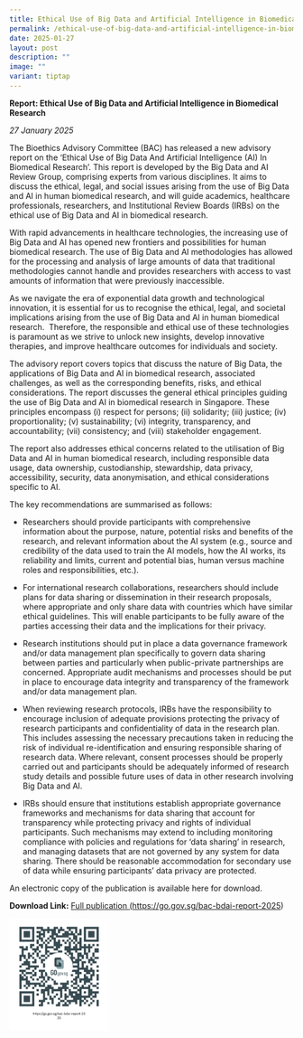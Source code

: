 ```yaml
---
title: Ethical Use of Big Data and Artificial Intelligence in Biomedical Research
permalink: /ethical-use-of-big-data-and-artificial-intelligence-in-biomedical-research/
date: 2025-01-27
layout: post
description: ""
image: ""
variant: tiptap
---
```

<p><strong>Report: Ethical Use of Big Data and Artificial Intelligence in Biomedical Research</strong>
</p>
<p><em>27 January 2025</em>
</p>
<p>The Bioethics Advisory Committee (BAC) has released a new advisory report
on the ‘Ethical Use of Big Data And Artificial Intelligence (AI) In Biomedical
Research’. This report is developed by the Big Data and AI Review Group,
comprising experts from various disciplines. It aims to discuss the ethical,
legal, and social issues arising from the use of Big Data and AI in human
biomedical research, and will guide academics, healthcare professionals,
researchers, and Institutional Review Boards (IRBs) on the ethical use
of Big Data and AI in biomedical research.</p>
<p>With rapid advancements in healthcare technologies, the increasing use
of Big Data and AI has opened new frontiers and possibilities for human
biomedical research. The use of Big Data and AI methodologies has allowed
for the processing and analysis of large amounts of data that traditional
methodologies cannot handle and provides researchers with access to vast
amounts of information that were previously inaccessible.</p>
<p>As we navigate the era of exponential data growth and technological innovation,
it is essential for us to recognise the ethical, legal, and societal implications
arising from the use of Big Data and AI in human biomedical research. &nbsp;Therefore,
the responsible and ethical use of these technologies is paramount as we
strive to unlock new insights, develop innovative therapies, and improve
healthcare outcomes for individuals and society.</p>
<p>The advisory report covers topics that discuss the nature of Big Data,
the applications of Big Data and AI in biomedical research, associated
challenges, as well as the corresponding benefits, risks, and ethical considerations.
The report discusses the general ethical principles guiding the use of
Big Data and AI in biomedical research in Singapore. These principles encompass
(i) respect for persons; (ii) solidarity; (iii) justice; (iv) proportionality;
(v) sustainability; (vi) integrity, transparency, and accountability; (vii)
consistency; and (viii) stakeholder engagement.</p>
<p>The report also addresses ethical concerns related to the utilisation
of Big Data and AI in human biomedical research, including responsible
data usage, data ownership, custodianship, stewardship, data privacy, accessibility,
security, data anonymisation, and ethical considerations specific to AI.</p>
<p>The key recommendations are summarised as follows:</p>
<ul data-tight="true" class="tight">
<li>
<p>Researchers should provide participants with comprehensive information
about the purpose, nature, potential risks and benefits of the research,
and relevant information about the AI system (e.g., source and credibility
of the data used to train the AI models, how the AI works, its reliability
and limits, current and potential bias, human versus machine roles and
responsibilities, etc.).</p>
</li>
<li>
<p>For international research collaborations, researchers should include
plans for data sharing or dissemination in their research proposals, where
appropriate and only share data with countries which have similar ethical
guidelines. This will enable participants to be fully aware of the parties
accessing their data and the implications for their privacy.</p>
</li>
<li>
<p>Research institutions should put in place a data governance framework
and/or data management plan specifically to govern data sharing between
parties and particularly when public-private partnerships are concerned.
Appropriate audit mechanisms and processes should be put in place to encourage
data integrity and transparency of the framework and/or data management
plan.</p>
</li>
<li>
<p>When reviewing research protocols, IRBs have the responsibility to encourage
inclusion of adequate provisions protecting the privacy of research participants
and confidentiality of data in the research plan. This includes assessing
the necessary precautions taken in reducing the risk of individual re-identification
and ensuring responsible sharing of research data. Where relevant, consent
processes should be properly carried out and participants should be adequately
informed of research study details and possible future uses of data in
other research involving Big Data and AI.</p>
</li>
<li>
<p>IRBs should ensure that institutions establish appropriate governance
frameworks and mechanisms for data sharing that account for transparency
while protecting privacy and rights of individual participants. Such mechanisms
may extend to including monitoring compliance with policies and regulations
for ‘data sharing’ in research, and managing datasets that are not governed
by any system for data sharing. There should be reasonable accommodation
for secondary use of data while ensuring participants’ data privacy are
protected.</p>
</li>
</ul>
<p>An electronic copy of the publication is available here for download.</p>
<p><strong>Download Link:</strong>  <a href="https://go.gov.sg/bac-bdai-report-2025" rel="noopener nofollow" target="_blank">Full publication </a><a href="https://go.gov.sg/bac-bdai-report-2025" rel="noopener noreferrer nofollow" target="_blank">(https://go.gov.sg/bac-bdai-report-2025</a>)</p>
<p></p>
<div class="isomer-image-wrapper">
<img style="width: 35%;" height="auto" width="100%" alt="" src="/images/https___go_gov_sg_bac_bdai_report_2025.png">
</div>
<p></p>